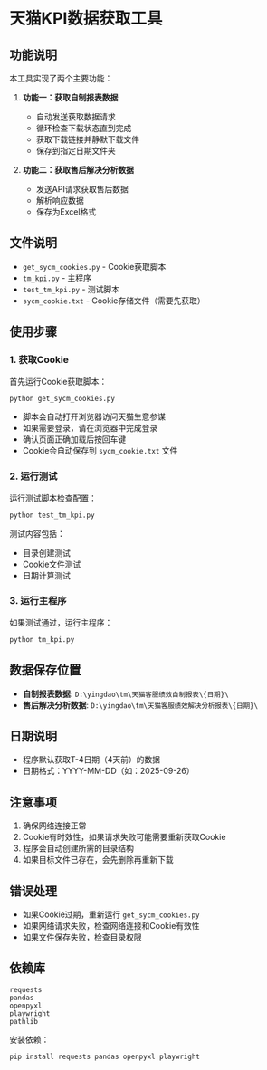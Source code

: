 # 天猫KPI数据获取工具

## 功能说明

本工具实现了两个主要功能：

1. **功能一：获取自制报表数据**
   - 自动发送获取数据请求
   - 循环检查下载状态直到完成
   - 获取下载链接并静默下载文件
   - 保存到指定日期文件夹

2. **功能二：获取售后解决分析数据**
   - 发送API请求获取售后数据
   - 解析响应数据
   - 保存为Excel格式

## 文件说明

- `get_sycm_cookies.py` - Cookie获取脚本
- `tm_kpi.py` - 主程序
- `test_tm_kpi.py` - 测试脚本
- `sycm_cookie.txt` - Cookie存储文件（需要先获取）

## 使用步骤

### 1. 获取Cookie

首先运行Cookie获取脚本：

```bash
python get_sycm_cookies.py
```

- 脚本会自动打开浏览器访问天猫生意参谋
- 如果需要登录，请在浏览器中完成登录
- 确认页面正确加载后按回车键
- Cookie会自动保存到 `sycm_cookie.txt` 文件

### 2. 运行测试

运行测试脚本检查配置：

```bash
python test_tm_kpi.py
```

测试内容包括：
- 目录创建测试
- Cookie文件测试
- 日期计算测试

### 3. 运行主程序

如果测试通过，运行主程序：

```bash
python tm_kpi.py
```

## 数据保存位置

- **自制报表数据**: `D:\yingdao\tm\天猫客服绩效自制报表\{日期}\`
- **售后解决分析数据**: `D:\yingdao\tm\天猫客服绩效解决分析报表\{日期}\`

## 日期说明

- 程序默认获取T-4日期（4天前）的数据
- 日期格式：YYYY-MM-DD（如：2025-09-26）

## 注意事项

1. 确保网络连接正常
2. Cookie有时效性，如果请求失败可能需要重新获取Cookie
3. 程序会自动创建所需的目录结构
4. 如果目标文件已存在，会先删除再重新下载

## 错误处理

- 如果Cookie过期，重新运行 `get_sycm_cookies.py`
- 如果网络请求失败，检查网络连接和Cookie有效性
- 如果文件保存失败，检查目录权限

## 依赖库

```
requests
pandas
openpyxl
playwright
pathlib
```

安装依赖：

```bash
pip install requests pandas openpyxl playwright
```